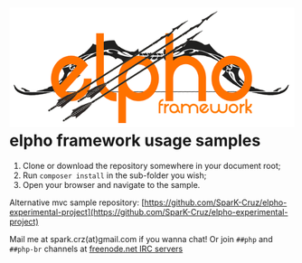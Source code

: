 ![elpho logo][logo]
elpho framework usage samples
=============================

1. Clone or download the repository somewhere in your document root;
2. Run `composer install` in the sub-folder you wish;
3. Open your browser and navigate to the sample.

Alternative mvc sample repository: [https://github.com/SparK-Cruz/elpho-experimental-project](https://github.com/SparK-Cruz/elpho-experimental-project)

Mail me at spark.crz(at)gmail.com if you wanna chat!
Or join `##php` and `##php-br` channels at [freenode.net IRC servers][1]

[1]: http://freenode.net/
[logo]: https://raw.githubusercontent.com/elpho/elpho/master/logo.png